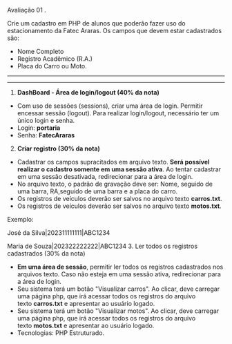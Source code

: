 Avaliação 01 .

Crie um cadastro em PHP de alunos que poderão fazer uso do estacionamento da Fatec Araras. Os campos que devem estar cadastrados são:

- Nome Completo
- Registro Acadêmico (R.A.)
- Placa do Carro ou Moto.

---

---

1. **DashBoard - Área de login/logout (40% da nota)**
- Com uso de sessões (sessions), criar uma área de login. Permitir encessar sessão (logout). Para realizar login/logout, necessário ter um único login e senha.
- Login: **portaria**
- Senha: **FatecAraras**


2. **Criar registro (30% da nota)**
- Cadastrar os campos supracitados em arquivo texto. **Será possível realizar o cadastro somente em uma sessão ativa**. Ao tentar cadastrar em uma sessão desativada, redirecionar para a área de login.
- No arquivo texto, o padrão de gravação deve ser: Nome, seguido de uma barra, RA,seguido de uma barra e a placa do carro.
- Os registros de veículos deverão ser salvos no arquivo texto **carros.txt**.
- Os registros de veículos deverão ser salvos no arquivo texto **motos.txt**.

Exemplo:

José da Silva|202311111111|ABC1234

Maria de Souza|202322222222|ABC1234
3. Ler todos os registros cadastrados (30% da nota)
- **Em uma área de sessão**, permitir ler todos os registros cadastrados nos arquivos texto. Caso não esteja em uma sessão ativa, redirecionar para a área de login.
- Seu sistema terá um botão "Visualizar carros". Ao clicar, deve carregar uma página php, que irá acessar todos os registros do arquivo texto **carros.txt** e apresentar ao usuário logado.
- Seu sistema terá um botão "Visualizar motos". Ao clicar, deve carregar uma página php, que irá acessar todos os registros do arquivo texto **motos.txt** e apresentar ao usuário logado.
- Tecnologias: PHP Estruturado.
